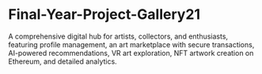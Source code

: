 # Final-Year-Project-Gallery21
A comprehensive digital hub for artists, collectors, and enthusiasts, featuring profile management, an art marketplace with secure transactions, AI-powered recommendations, VR art exploration, NFT artwork creation on Ethereum, and detailed analytics.
